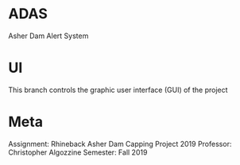 # ADAS
Asher Dam Alert System

# UI
This branch controls the graphic user interface (GUI) of the project

# Meta
Assignment: Rhineback Asher Dam Capping Project 2019
Professor: Christopher Algozzine
Semester: Fall 2019
